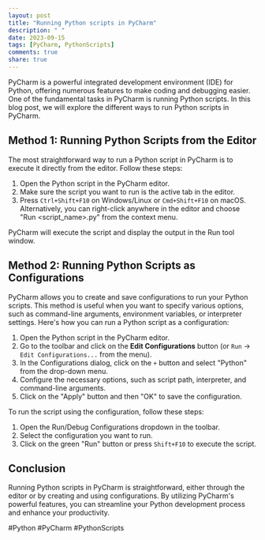 ```yaml
---
layout: post
title: "Running Python scripts in PyCharm"
description: " "
date: 2023-09-15
tags: [PyCharm, PythonScripts]
comments: true
share: true
---
```


PyCharm is a powerful integrated development environment (IDE) for Python, offering numerous features to make coding and debugging easier. One of the fundamental tasks in PyCharm is running Python scripts. In this blog post, we will explore the different ways to run Python scripts in PyCharm.

## Method 1: Running Python Scripts from the Editor

The most straightforward way to run a Python script in PyCharm is to execute it directly from the editor. Follow these steps:

1. Open the Python script in the PyCharm editor.
2. Make sure the script you want to run is the active tab in the editor.
3. Press `Ctrl+Shift+F10` on Windows/Linux or `Cmd+Shift+F10` on macOS. Alternatively, you can right-click anywhere in the editor and choose "Run <script_name>.py" from the context menu.

PyCharm will execute the script and display the output in the Run tool window.

## Method 2: Running Python Scripts as Configurations

PyCharm allows you to create and save configurations to run your Python scripts. This method is useful when you want to specify various options, such as command-line arguments, environment variables, or interpreter settings. Here's how you can run a Python script as a configuration:

1. Open the Python script in the PyCharm editor.
2. Go to the toolbar and click on the **Edit Configurations** button (or `Run` -> `Edit Configurations...` from the menu).
3. In the Configurations dialog, click on the `+` button and select "Python" from the drop-down menu.
4. Configure the necessary options, such as script path, interpreter, and command-line arguments.
5. Click on the "Apply" button and then "OK" to save the configuration.

To run the script using the configuration, follow these steps:

1. Open the Run/Debug Configurations dropdown in the toolbar.
2. Select the configuration you want to run.
3. Click on the green "Run" button or press `Shift+F10` to execute the script.

## Conclusion

Running Python scripts in PyCharm is straightforward, either through the editor or by creating and using configurations. By utilizing PyCharm's powerful features, you can streamline your Python development process and enhance your productivity.

#Python #PyCharm #PythonScripts